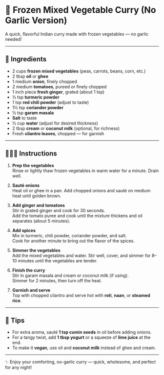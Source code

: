 # 🥘 Frozen Mixed Vegetable Curry (No Garlic Version)

A quick, flavorful Indian curry made with frozen vegetables — no garlic needed!

---

## 🧂 Ingredients

- 2 cups **frozen mixed vegetables** (peas, carrots, beans, corn, etc.)  
- 2 tbsp **oil** or **ghee**  
- 1 medium **onion**, finely chopped  
- 2 medium **tomatoes**, pureed or finely chopped  
- 1 inch piece **fresh ginger**, grated (about 1 tsp)  
- ½ tsp **turmeric powder**  
- 1 tsp **red chili powder** (adjust to taste)  
- 1½ tsp **coriander powder**  
- ½ tsp **garam masala**  
- **Salt** to taste  
- ½ cup **water** (adjust for desired thickness)  
- 2 tbsp **cream** or **coconut milk** (optional, for richness)  
- Fresh **cilantro leaves**, chopped — for garnish  

---

## 👩🏽‍🍳 Instructions

1. **Prep the vegetables**  
   Rinse or lightly thaw frozen vegetables in warm water for a minute. Drain well.

2. **Sauté onions**  
   Heat oil or ghee in a pan. Add chopped onions and sauté on medium heat until golden brown.

3. **Add ginger and tomatoes**  
   Stir in grated ginger and cook for 30 seconds.  
   Add the tomato puree and cook until the mixture thickens and oil separates (about 5 minutes).

4. **Add spices**  
   Mix in turmeric, chili powder, coriander powder, and salt.  
   Cook for another minute to bring out the flavor of the spices.

5. **Simmer the vegetables**  
   Add the mixed vegetables and water. Stir well, cover, and simmer for 8–10 minutes until the vegetables are tender.

6. **Finish the curry**  
   Stir in garam masala and cream or coconut milk (if using).  
   Simmer for 2 minutes, then turn off the heat.

7. **Garnish and serve**  
   Top with chopped cilantro and serve hot with **roti**, **naan**, or **steamed rice**.

---

## 🌿 Tips

- For extra aroma, sauté **1 tsp cumin seeds** in oil before adding onions.  
- For a tangy twist, add **1 tbsp yogurt** or a squeeze of **lime juice** at the end.  
- To make it **vegan**, use oil and **coconut milk** instead of ghee and cream.  

---

✨ Enjoy your comforting, no-garlic curry — quick, wholesome, and perfect for any night!
